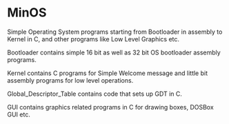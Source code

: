# MinOS
Simple Operating System programs starting from Bootloader in assembly to Kernel in C, and other programs like Low Level Graphics etc.

Bootloader contains simple 16 bit as well as 32 bit OS bootloader assembly programs.

Kernel contains C programs for Simple Welcome message and little bit assembly programs for low level operations.

Global_Descriptor_Table contains code that sets up GDT in C.

GUI contains graphics related programs in C for drawing boxes, DOSBox GUI etc. 

